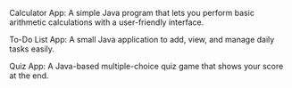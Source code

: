 Calculator App: A simple Java program that lets you perform basic arithmetic calculations with a user-friendly interface.

To-Do List App: A small Java application to add, view, and manage daily tasks easily.

Quiz App: A Java-based multiple-choice quiz game that shows your score at the end.
